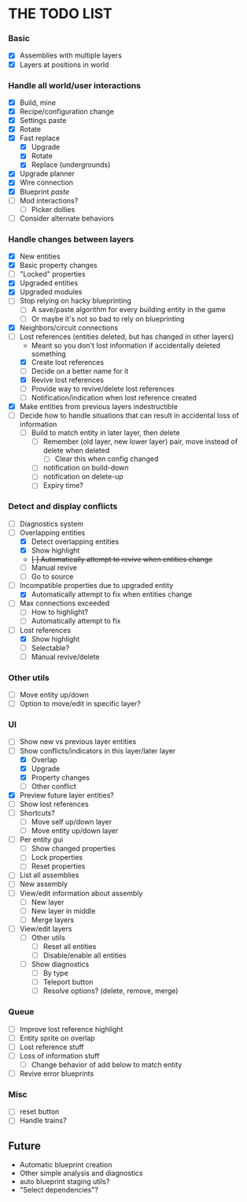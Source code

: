 # THE TODO LIST

### Basic

- [x] Assemblies with multiple layers
- [x] Layers at positions in world

### Handle all world/user interactions

- [x] Build, mine
- [x] Recipe/configuration change
- [x] Settings paste
- [x] Rotate
- [x] Fast replace
    - [x] Upgrade
    - [x] Rotate
    - [x] Replace (undergrounds)
- [x] Upgrade planner
- [x] Wire connection
- [x] Blueprint _paste_
- [ ] Mod interactions?
    - [ ] Picker dollies
- [ ] Consider alternate behaviors

### Handle changes between layers

- [x] New entities
- [x] Basic property changes
- [ ] "Locked" properties
- [x] Upgraded entities
- [x] Upgraded modules
- [ ] Stop relying on hacky blueprinting
    - [ ] A save/paste algorithm for every building entity in the game
    - [ ] Or maybe it's not so bad to rely on blueprinting
- [x] Neighbors/circuit connections
- [ ] Lost references (entities deleted, but has changed in other layers)
    - Meant so you don't lost information if accidentally deleted something
    - [x] Create lost references
    - [ ] Decide on a better name for it
    - [x] Revive lost references
    - [ ] Provide way to revive/delete lost references
    - [ ] Notification/indication when lost reference created
- [x] Make entities from previous layers indestructible
- [ ] Decide how to handle situations that can result in accidental loss of information
    - [ ] Build to match entity in later layer, then delete
        - [ ] Remember (old layer, new lower layer) pair, move instead of delete when deleted
            - [ ] Clear this when config changed
        - [ ] notification on build-down
        - [ ] notification on delete-up
        - [ ] Expiry time?

### Detect and display conflicts

- [ ] Diagnostics system
- [ ] Overlapping entities
    - [x] Detect overlapping entities
    - [x] Show highlight
    - ~~[ ] Automatically attempt to revive when entities change~~
    - [ ] Manual revive
    - [ ] Go to source
- [ ] Incompatible properties due to upgraded entity
    - [x] Automatically attempt to fix when entities change
- [ ] Max connections exceeded
    - [ ] How to highlight?
    - [ ] Automatically attempt to fix
- [ ] Lost references
    - [x] Show highlight
    - [ ] Selectable?
    - [ ] Manual revive/delete

### Other utils

- [ ] Move entity up/down
- [ ] Option to move/edit in specific layer?

### UI

- [ ] Show new vs previous layer entities
- [ ] Show conflicts/indicators in this layer/later layer
    - [x] Overlap
    - [x] Upgrade
    - [x] Property changes
    - [ ] Other conflict
- [x] Preview future layer entities?
- [ ] Show lost references
- [ ] Shortcuts?
    - [ ] Move self up/down layer
    - [ ] Move entity up/down layer
- [ ] Per entity gui
    - [ ] Show changed properties
    - [ ] Lock properties
    - [ ] Reset properties
- [ ] List all assemblies
- [ ] New assembly
- [ ] View/edit information about assembly
    - [ ] New layer
    - [ ] New layer in middle
    - [ ] Merge layers
- [ ] View/edit layers
    - [ ] Other utils
        - [ ] Reset all entities
        - [ ] Disable/enable all entities
    - [ ] Show diagnostics
        - [ ] By type
        - [ ] Teleport button
        - [ ] Resolve options? (delete, remove, merge)

### Queue

- [ ] Improve lost reference highlight
- [ ] Entity sprite on overlap
- [ ] Lost reference stuff
- [ ] Loss of information stuff
    - [ ] Change behavior of add below to match entity
- [ ] Revive error blueprints

### Misc

- [ ] reset button
- [ ] Handle trains?

## Future

- Automatic blueprint creation
- Other simple analysis and diagnostics
- auto blueprint staging utils?
- "Select dependencies"?
